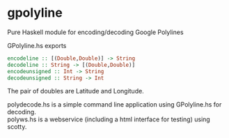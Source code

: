 gpolyline
=========

Pure Haskell module for encoding/decoding Google Polylines

GPolyline.hs exports

```haskell
encodeline :: [(Double,Double)] -> String
decodeline :: String -> [(Double,Double)]
encodeunsigned :: Int -> String
decodeunsigned :: String -> Int
```

The pair of doubles are Latitude and Longitude.

polydecode.hs is a simple command line application using GPolyline.hs for decoding.  
polyws.hs is a webservice (including a html interface for testing) using scotty.
